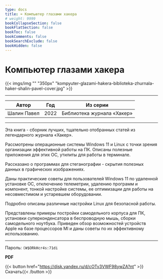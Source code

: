 ```yaml
---
type: docs
title: ➡️ Компьютер глазами хакера
# weight: 9999
bookCollapseSection: false
bookFlatSection: false
bookToc: false
bookComments: false
bookSearchExclude: false
bookHidden: false
---
```


# Компьютер глазами хакера

{{< imgs/img "" "350px" "kompyuter-glazami-hakera-biblioteka-zhurnala-haker-shalin-pavel-cover.jpg" >}}

---

|    Автор    | Год  |          Из серии          |
| :---------: | :--: | :------------------------: |
| Шалин Павел | 2022 | Библиотека журнала «Хакер» |

---

Эта книга - сборник лучших, тщательно отобранных статей из легендарного журнала «Хакер».

Рассмотрены операционные системы Windows 11 и Linux с точки зрения организации эффективной работы на ПК. Описаны полезные приложения для этих ОС, утилиты для работы в терминале.

Рассказано о программах для стеганографии - скрытия полезных данных в графических изображениях.

Даны практические советы для пользователей Windows 11 по удаленной установке ОС, отключению телеметрии, удалению программ и компонент, тонкой настройке системы, ее оптимизации для работы на несовместимом и устаревшем оборудовании.

Подробно описаны различные настройки Linux для безопасной работы.

Представлены примеры постройки самодельного корпуса для ПК, установки суперконденсатора в беспроводную мышь, сборки самодельного ноутбука. Приведен обзор возможностей устройств Apple на базе процессоров Ml и даны советы по их эффективному использованию.

---

Пароль: `(W$ORkHcr4s:71di`

**PDF**

{{< button href="https://disk.yandex.ru/d/cOTv3VWF98ywZA?nt" >}}Скачать{{< /button >}}
